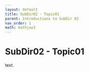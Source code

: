 ```yaml
---
layout: default
title: SubDir02 - Topic01
parent: Introductions to SubDir 02
nav_order: 1
math: mathjax3
---
```


# SubDir02 - Topic01

text.
